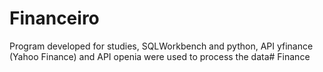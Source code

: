 # Financeiro

Program developed for studies, SQLWorkbench and python, API yfinance (Yahoo Finance) and API openia were used to process the data#   F i n a n c e  
 